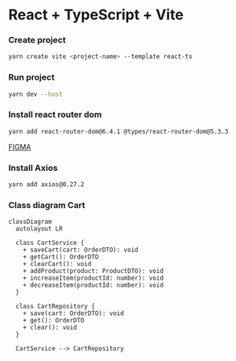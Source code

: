 # React + TypeScript + Vite

### Create project
```bash
yarn create vite <project-name> --template react-ts
```
### Run project
```bash
yarn dev --host
```
### Install react router dom
```bash
yarn add react-router-dom@6.4.1 @types/react-router-dom@5.3.3
``` 
[FIGMA](https://www.figma.com/file/ZrGNVNG0kZL6txDv4G8P6s/DSCommerce?type=design&node-id=5-130&mode=design&t=g2WkpiFEtJhXMhai-0)

### Install Axios
```bash
yarn add axios@0.27.2
```

### Class diagram Cart
```mermaid
classDiagram
  autolayout LR

  class CartService {
    + saveCart(cart: OrderDTO): void
    + getCart(): OrderDTO
    + clearCart(): void
    + addProduct(product: ProductDTO): void
    + increaseItem(productId: number): void
    + decreaseItem(productId: number): void
  }

  class CartRepository {
    + save(cart: OrderDTO): void
    + get(): OrderDTO
    + clear(): void
  }

  CartService --> CartRepository

```